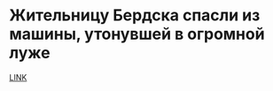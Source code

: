 # Жительницу Бердска спасли из машины, утонувшей в огромной луже



[LINK](https://varlamov.ru/3378922.html)